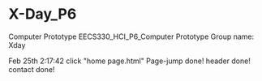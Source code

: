 # X-Day_P6
Computer Prototype
EECS330_HCI_P6_Computer Prototype
Group name: Xday

Feb 25th 2:17:42
click "home page.html"
Page-jump done!
header done!
contact done!
